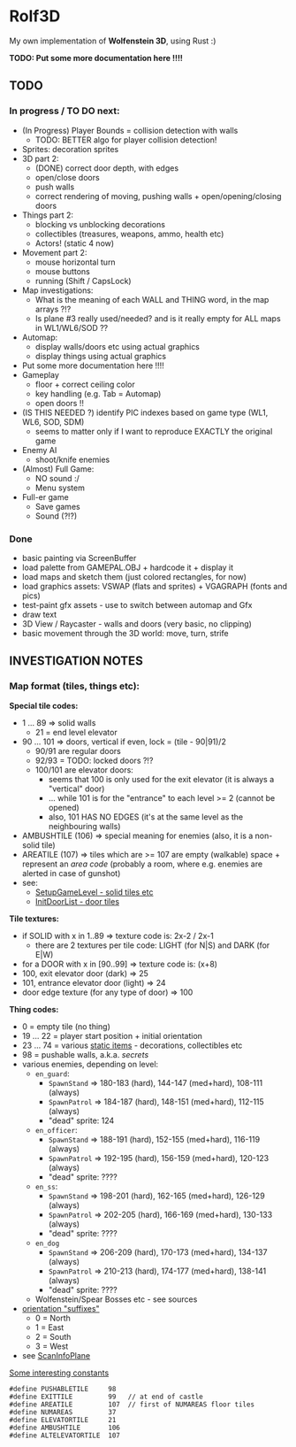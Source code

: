 # Rolf3D

My own implementation of **Wolfenstein 3D**, using Rust :)

**TODO: Put some more documentation here !!!!**

## TODO

### In progress / TO DO next:

- (In Progress) Player Bounds = collision detection with walls
  - TODO: BETTER algo for player collision detection!
- Sprites: decoration sprites
- 3D part 2:
  - (DONE) correct door depth, with edges
  - open/close doors
  - push walls
  - correct rendering of moving, pushing walls + open/opening/closing doors
- Things part 2:
  - blocking vs unblocking decorations
  - collectibles (treasures, weapons, ammo, health etc)
  - Actors! (static 4 now)
- Movement part 2:
  - mouse horizontal turn
  - mouse buttons
  - running (Shift / CapsLock)
- Map investigations:
  - What is the meaning of each WALL and THING word, in the map arrays ?!?
  - Is plane #3 really used/needed? and is it really empty for ALL maps in WL1/WL6/SOD ??
- Automap:
  - display walls/doors etc using actual graphics
  - display things using actual graphics
- Put some more documentation here !!!!
- Gameplay
  - floor + correct ceiling color
  - key handling (e.g. Tab = Automap)
  - open doors !!
- (IS THIS NEEDED ?) identify PIC indexes based on game type (WL1, WL6, SOD, SDM)
  - seems to matter only if I want to reproduce EXACTLY the original game
- Enemy AI
  - shoot/knife enemies
- (Almost) Full Game:
  - NO sound :/
  - Menu system
- Full-er game
  - Save games
  - Sound (?!?)

### Done

- basic painting via ScreenBuffer
- load palette from GAMEPAL.OBJ + hardcode it + display it
- load maps and sketch them (just colored rectangles, for now)
- load graphics assets: VSWAP (flats and sprites) + VGAGRAPH (fonts and pics)
- test-paint gfx assets - use <Tab> to switch between automap and Gfx
- draw text
- 3D View / Raycaster - walls and doors (very basic, no clipping)
- basic movement through the 3D world: move, turn, strife

## INVESTIGATION NOTES

### Map format (tiles, things etc):

**Special tile codes:**

- 1 ... 89 => solid walls
  - 21 = end level elevator
- 90 ... 101 => doors, vertical if even, lock = (tile - 90|91)/2
  - 90/91 are regular doors
  - 92/93 = TODO: locked doors ?!?
  - 100/101 are elevator doors:
    - seems that 100 is only used for the exit elevator (it is always a "vertical" door)
    - ... while 101 is for the "entrance" to each level >= 2 (cannot be opened)
    - also, 101 HAS NO EDGES (it's at the same level as the neighbouring walls)
- AMBUSHTILE (106) => special meaning for enemies (also, it is a non-solid tile)
- AREATILE (107) => tiles which are >= 107 are empty (walkable) space + represent an _area code_ (probably a room, where e.g. enemies are alerted in case of gunshot)
- see:
  - [SetupGameLevel - solid tiles etc](https://github.com/id-Software/wolf3d/blob/master/WOLFSRC/WL_GAME.C#L665)
  - [InitDoorList - door tiles](https://github.com/id-Software/wolf3d/blob/master/WOLFSRC/WL_GAME.C#L688)

**Tile textures:**

- if SOLID with x in 1..89 => texture code is: 2x-2 / 2x-1
  - there are 2 textures per tile code: LIGHT (for N|S) and DARK (for E|W)
- for a DOOR with x in [90..99] => texture code is: (x+8)
- 100, exit elevator door (dark) => 25
- 101, entrance elevator door (light) => 24
- door edge texture (for any type of door) => 100

**Thing codes:**

- 0 = empty tile (no thing)
- 19 ... 22 = player start position + initial orientation
- 23 ... 74 = various [static items](https://github.com/id-Software/wolf3d/blob/master/WOLFSRC/WL_ACT1.C) - decorations, collectibles etc
- 98 = pushable walls, a.k.a. _secrets_
- various enemies, depending on level:
  - `en_guard`:
    - `SpawnStand` => 180-183 (hard), 144-147 (med+hard), 108-111 (always)
    - `SpawnPatrol` => 184-187 (hard), 148-151 (med+hard), 112-115 (always)
    - "dead" sprite: 124
  - `en_officer`:
    - `SpawnStand` => 188-191 (hard), 152-155 (med+hard), 116-119 (always)
    - `SpawnPatrol` => 192-195 (hard), 156-159 (med+hard), 120-123 (always)
    - "dead" sprite: ????
  - `en_ss`:
    - `SpawnStand` => 198-201 (hard), 162-165 (med+hard), 126-129 (always)
    - `SpawnPatrol` => 202-205 (hard), 166-169 (med+hard), 130-133 (always)
    - "dead" sprite: ????
  - `en_dog`
    - `SpawnStand` => 206-209 (hard), 170-173 (med+hard), 134-137 (always)
    - `SpawnPatrol` => 210-213 (hard), 174-177 (med+hard), 138-141 (always)
    - "dead" sprite: ????
  - Wolfenstein/Spear Bosses etc - see sources
- [orientation "suffixes"](https://github.com/id-Software/wolf3d/blob/master/WOLFSRC/WL_DEF.H#L123)
  - 0 = North
  - 1 = East
  - 2 = South
  - 3 = West
- see [ScanInfoPlane](https://github.com/id-Software/wolf3d/blob/master/WOLFSRC/WL_GAME.C#L221)

[Some interesting constants](https://github.com/id-Software/wolf3d/blob/master/WOLFSRC/WL_DEF.H#L61)

```
#define PUSHABLETILE     98
#define EXITTILE         99   // at end of castle
#define AREATILE         107  // first of NUMAREAS floor tiles
#define NUMAREAS         37
#define ELEVATORTILE     21
#define AMBUSHTILE       106
#define ALTELEVATORTILE  107
```

